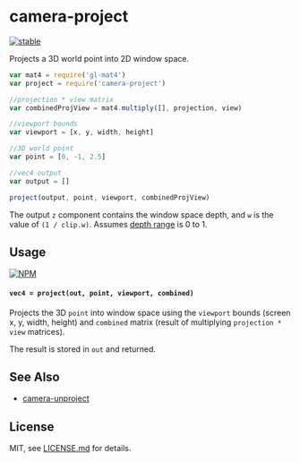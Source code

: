 # camera-project

[![stable](http://badges.github.io/stability-badges/dist/stable.svg)](http://github.com/badges/stability-badges)

Projects a 3D world point into 2D window space. 

```js
var mat4 = require('gl-mat4')
var project = require('camera-project')

//projection * view matrix
var combinedProjView = mat4.multiply([], projection, view)

//viewport bounds
var viewport = [x, y, width, height]

//3D world point
var point = [0, -1, 2.5]

//vec4 output
var output = []

project(output, point, viewport, combinedProjView)
```

The output `z` component contains the window space depth, and `w` is the value of `(1 / clip.w)`. Assumes [depth range](https://www.opengl.org/wiki/GLAPI/glDepthRange) is 0 to 1.

## Usage

[![NPM](https://nodei.co/npm/camera-project.png)](https://www.npmjs.com/package/camera-project)

#### `vec4 = project(out, point, viewport, combined)`

Projects the 3D `point` into window space using the `viewport` bounds (screen x, y, width, height) and `combined` matrix (result of multiplying `projection * view` matrices). 

The result is stored in `out` and returned.

## See Also

- [camera-unproject](https://www.npmjs.com/package/camera-unproject)

## License

MIT, see [LICENSE.md](http://github.com/Jam3/camera-project/blob/master/LICENSE.md) for details.
